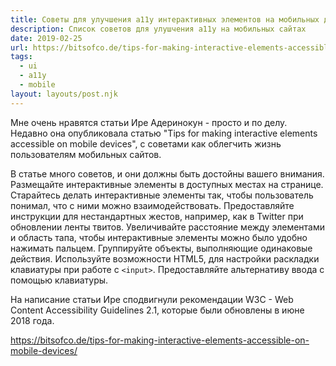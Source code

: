 ```yaml
---
title: Советы для улучшения a11y интерактивных элементов на мобильных девайсах
description: Список советов для улушчения a11y на мобильных сайтах
date: 2019-02-25
url: https://bitsofco.de/tips-for-making-interactive-elements-accessible-on-mobile-devices/
tags:
  - ui
  - a11y
  - mobile
layout: layouts/post.njk
---
```

Мне очень нравятся статьи Ире Адеринокун - просто и по делу. Недавно она опубликовала статью "Tips for making interactive elements accessible on mobile devices", с советами как облегчить жизнь пользователям мобильных сайтов.

В статье много советов, и они должны быть достойны вашего внимания. Размещайте интерактивные элементы в доступных местах на странице. Старайтесь делать интерактивные элементы так, чтобы пользователь понимал, что с ними можно взаимодействовать. Предоставляйте инструкции для нестандартных жестов, например, как в Twitter при обновлении ленты твитов. Увеличивайте расстояние между элементами и область тапа, чтобы интерактивные элементы можно было удобно нажимать пальцем. Группируйте объекты, выполняющие одинаковые действия. Используйте возможности HTML5, для настройки раскладки клавиатуры при работе с `<input>`. Предоставляйте альтернативу ввода с помощью клавиатуры.

На написание статьи Ире сподвигнули рекомендации W3C - Web Content Accessibility Guidelines 2.1, которые были обновлены в июне 2018 года.

https://bitsofco.de/tips-for-making-interactive-elements-accessible-on-mobile-devices/ 
